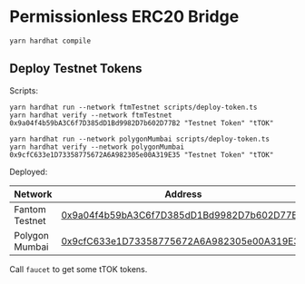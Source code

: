 # Permissionless ERC20 Bridge

```
yarn hardhat compile
```

## Deploy Testnet Tokens

Scripts:

```
yarn hardhat run --network ftmTestnet scripts/deploy-token.ts
yarn hardhat verify --network ftmTestnet 0x9a04f4b59bA3C6f7D385dD1Bd9982D7b602D77B2 "Testnet Token" "tTOK"

yarn hardhat run --network polygonMumbai scripts/deploy-token.ts
yarn hardhat verify --network polygonMumbai 0x9cfC633e1D73358775672A6A982305e00A319E35 "Testnet Token" "tTOK"
```

Deployed:

| Network        | Address                                                                                                                              |
| -------------- | ------------------------------------------------------------------------------------------------------------------------------------ |
| Fantom Testnet | [0x9a04f4b59bA3C6f7D385dD1Bd9982D7b602D77B2](https://testnet.ftmscan.com/address/0x9a04f4b59bA3C6f7D385dD1Bd9982D7b602D77B2#code)    |
| Polygon Mumbai | [0x9cfC633e1D73358775672A6A982305e00A319E35](https://mumbai.polygonscan.com/address/0x9cfC633e1D73358775672A6A982305e00A319E35#code) |

Call `faucet` to get some tTOK tokens.
